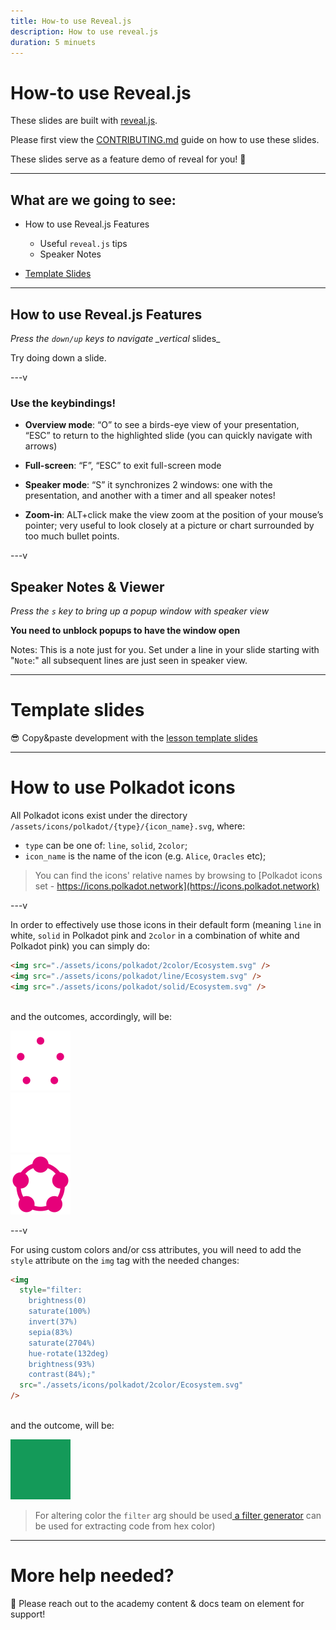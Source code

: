 ```yaml
---
title: How-to use Reveal.js
description: How to use reveal.js
duration: 5 minuets
---
```


# How-to use Reveal.js

These slides are built with [reveal.js](https://revealjs.com/).

Please first view the [CONTRIBUTING.md](../../CONTRIBUTING.md) guide on how to use these slides.

These slides serve as a feature demo of reveal for you! 🎉

---

## What are we going to see:

- How to use Reveal.js Features

  - Useful `reveal.js` tips
  - Speaker Notes

- [Template Slides](#template-slides)

---

## How to use Reveal.js Features

_Press the `down/up` keys to navigate \_vertical_ slides\_

Try doing down a slide.

<!-- .element: class="fragment" -->

---v

### Use the keybindings!

- **Overview mode**: “O” to see a birds-eye view of your presentation, “ESC” to return to the highlighted slide (you can quickly navigate with arrows)

- **Full-screen**: “F”, “ESC” to exit full-screen mode

- **Speaker mode**: “S” it synchronizes 2 windows: one with the presentation, and another with a timer and all speaker notes!

- **Zoom-in**: ALT+click make the view zoom at the position of your mouse’s pointer; very useful to look closely at a picture or chart surrounded by too much bullet points.

---v

## Speaker Notes & Viewer

_Press the `s` key to bring up a popup window with speaker view_

**You need to unblock popups to have the window open**

Notes:
This is a note just for you. Set under a line in your slide starting with "`Note`:" all
subsequent lines are just seen in speaker view.

---

# Template slides

😎 Copy&paste development with the [lesson template slides](./1-TEMPLATE_lecture_slides.md)

---

# How to use Polkadot icons

All Polkadot icons exist under the directory `/assets/icons/polkadot/{type}/{icon_name}.svg`, where:

- `type` can be one of: `line`, `solid`, `2color`;
- `icon_name` is the name of the icon (e.g. `Alice`, `Oracles` etc);

> You can find the icons' relative names by browsing to [Polkadot icons set - https://icons.polkadot.network](https://icons.polkadot.network)

---v

In order to effectively use those icons in their default form (meaning `line` in white, `solid` in Polkadot pink and `2color` in a combination of white and Polkadot pink) you can simply do:

```html
<img src="./assets/icons/polkadot/2color/Ecosystem.svg" />
<img src="./assets/icons/polkadot/line/Ecosystem.svg" />
<img src="./assets/icons/polkadot/solid/Ecosystem.svg" />
```

<br/> and the outcomes, accordingly, will be:

<img src="../../assets/icons/polkadot/2color/Ecosystem.svg" /><br />
<img src="../../assets/icons/polkadot/line/Ecosystem.svg" /><br />
<img src="../../assets/icons/polkadot/solid/Ecosystem.svg" />

---v

For using custom colors and/or css attributes, you will need to add the `style` attribute on the `img` tag with the needed changes:

```html
<img
  style="filter:
    brightness(0)
    saturate(100%)
    invert(37%)
    sepia(83%)
    saturate(2704%)
    hue-rotate(132deg)
    brightness(93%)
    contrast(84%);"
  src="./assets/icons/polkadot/2color/Ecosystem.svg"
/>
```

<br/> and the outcome, will be:

<img
  style="filter: brightness(0) saturate(100%) invert(37%) sepia(83%) saturate(2704%) hue-rotate(132deg) brightness(93%) contrast(84%);"
  src="../../assets/icons/polkadot/2color/Ecosystem.svg"
/>

> For altering color the `filter` arg should be used[ a filter generator](https://angel-rs.github.io/css-color-filter-generator/) can be used for extracting code from hex color)

---

# More help needed?

👋 Please reach out to the academy content & docs team on element for support!
